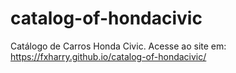 # catalog-of-hondacivic
Catálogo de Carros Honda Civic.
Acesse ao site em: https://fxharry.github.io/catalog-of-hondacivic/
